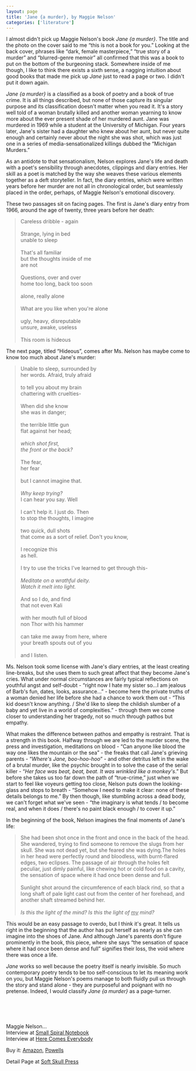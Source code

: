 ```yaml
---
layout: page
title: 'Jane {a murder}, by Maggie Nelson'
categories: ['literature']
---
```

<p>
I almost didn't pick up Maggie Nelson's book <em>Jane {a murder}</em>. The title and the photo on the cover said to me &#8220;this is not a book for you.&#8221; Looking at the back cover, phrases like &#8220;dark, female masterpiece,&#8221; &#8220;true story of a murder&#8221; and &#8220;blurred-genre memoir&#8221; all confirmed that this was a book to put on the bottom of the burgeoning stack. Somewhere inside of me though, I like to think there exists a sixth sense, a nagging intuition about good books that made me pick up <em>Jane</em> just to read a page or two. I didn't put it down again.
</p>
<p>
<em>Jane {a murder}</em> is a classified as a book of poetry and a book of true crime. It is all things described, but none of those capture its singular purpose and its classification doesn't matter when you read it. It's a story well told of a woman brutally killed and another woman yearning to know more about the ever present shade of her murdered aunt. Jane was murdered in 1969 while a student at the University of Michigan. Four years later, Jane's sister had a daughter who knew about her aunt, but never quite enough and certainly never about the night she was shot, which was just one in a series of media-sensationalized killings dubbed the &#8220;Michigan Murders.&#8221;
</p><p>
As an antidote to that sensationalism, Nelson explores Jane's life and death with a poet's sensibility through anecdotes, clippings and diary entries. Her skill as a poet is matched by the way she weaves these various elements together as a deft storyteller. In fact, the diary entries, which were written years before her murder are not all in chronological order, but seamlessly placed in the order, perhaps, of Maggie Nelson's emotional discovery.
</p><p>
These two passages sit on facing pages. The first is Jane's diary entry from 1966, around the age of twenty, three years before her death:
</p><blockquote>
Careless dribble - again
<br />
<br />Strange, lying in bed
<br />unable to sleep
<br />
<br />That's all familiar
<br />but the thoughts inside of me
<br />are not
<br />
<br />Questions, over and over
<br />home too long, back too soon
<br />
<br />alone, really alone
<br />
<br />What are you like when you're alone
<br />
<br />ugly, heavy, disreputable
<br />unsure, awake, useless
<br />
<br />This room is hideous
</blockquote><p>
The next page, titled &#8220;Hideous&#8221;, comes after Ms. Nelson has maybe come to know too much about Jane's murder:
</p><blockquote>
Unable to sleep, surrounded by
<br />her words. Afraid, truly afraid
<br />
<br />to tell you about my brain
<br />chattering with cruelties-
<br />
<br />When did she know
<br />she was in danger;
<br />
<br />the terrible little gun
<br />flat against her head;
<br />
<br /><em>which shot first,
<br />the front or the back?
<br /></em>
<br />The fear,
<br />her fear
<br />
<br />but I cannot imagine that.
<br />
<br /><em>Why keep trying?</em>
<br />I can hear you say. Well
<br />
<br />I can't help it. I just do. Then
<br />to stop the thoughts, I imagine
<br />
<br />two quick, dull shots
<br />that come as a sort of relief. Don't you know,
<br />
<br />I recognize this
<br />as hell.
<br />
<br />I try to use the tricks I've learned to get through this-
<br />
<br /><em>Meditate on a wrathful deity.
<br />Watch it melt into light.
<br /></em>
<br />And so I do, and find
<br />that not even Kali
<br />
<br />with her mouth full of blood
<br />non Thor with his hammer
<br />
<br />can take me away from here, where
<br />your breath spouts out of you
<br />
<br />and I listen.
</blockquote><p>
Ms. Nelson took some license with Jane's diary entries, at the least creating line-breaks, but she uses them to such great affect that they become Jane's cries. What under normal circumstances are fairly typical reflections on youthful angst and self-doubt - &#8220;right now I hate my sister so...I am jealous of Barb's fun, dates, looks, assurance...&#8221; - become here the private truths of a woman denied her life before she had a chance to work them out - &#8220;This kid doesn't know anything. / She'd like to sleep the childish slumber of a baby and yet live in a world of complexities.&#8221; -  through them we come closer to understanding her tragedy, not so much through pathos but empathy.
</p><p>
What makes the difference between pathos and empathy is restraint. That is a strength in this book. Halfway through we are led to the murder scene, the press and investigation, meditations on blood -  &#8220;Can anyone like blood the way one likes the mountain or the sea&#8221; - the freaks that call Jane's grieving parents - &#8220;<em>Where's Jane, boo-hoo-hoo</em>&#8221; - and other detritus left in the wake of a brutal murder, like the psychic brought in to solve the case of the serial killer - &#8220;<em>Her face was beat, beat, beat. It was wrinkled like a monkey's</em>.&#8221; But before she takes us too far down the path of &#8220;true-crime,&#8221; just when we start to feel like voyeurs getting too close, Nelson puts down the looking-glass and stops to breath - &#8220;Somehow I need to make it clear: none of these details belongs to me.&#8221; By then though, like stumbling across a dead body, we can't forget what we've seen - &#8220;the imaginary is what tends / to become real, and when it does / there's no paint black enough / to cover it up.&#8221;
</p><p>
In the beginning of the book, Nelson imagines the final moments of Jane's life:
</p><blockquote>
She had been shot once in the front and once in the back of the head. She wandered, trying to find someone to remove the slugs from her skull. She was not dead yet, but she feared she was dying.The holes in her head were perfectly round and bloodless, with burnt-flared edges, two eclipses. The passage of air through the holes felt peculiar, just dimly painful, like chewing hot or cold food on a cavity, the sensation of space where it had once been dense and full.
<br />
<br />Sunlight shot around the circumference of each black rind, so that a long shaft of pale light cast out from the center of her forehead, and another shaft streamed behind her.
<br />
<br /><em>Is this the light of the mind? Is this the light of </em><span style="text-decoration:underline"><em>my</em></span><em> mind?</em>
</blockquote><p>
This would be an easy passage to overdo, but I think it's great. It tells us right in the beginning that the author has put herself as nearly as she can imagine into the shoes of Jane. And although Jane's parents don't figure prominently in the book, this piece, where she says &#8220;the sensation of space where it had once been dense and full&#8221; signifies their loss, the void where there was once a life.
</p><p>
<em>Jane</em> works so well because the poetry itself is nearly invisible. So much contemporary poetry tends to be too self-conscious to let its meaning work on you, but Maggie Nelson's poems manage to both fluidly pull us through the story and stand alone  - they are purposeful and poignant with no pretense. Indeed, I would classify <em>Jane {a murder}</em> as a page-turner.
</p><br /><br /><br /><p>
Maggie Nelson...
<br />Interview at <a href="http://www.smallspiralnotebook.com/summer05/maggienelsoninterview.shtml">Small Spiral Notebook</a>
<br />Interview at <a href="http://herecomeseverybody.blogspot.com/2005/02/maggie-nelson-is-author-of-poetry.html">Here Comes Everybody</a>
</p><p>
Buy it: <a href="http://www.amazon.com/exec/obidos/redirect?tag=bookenompolic-20%26link_code=xm2%26camp=2025%26creative=165953%26path=http://www.amazon.com/gp/redirect.html%253fASIN=1932360719%2526tag=bookenompolic-20%2526lcode=xm2%2526cID=2025%2526ccmID=165953%2526location=/o/ASIN/1932360719%25253FSubscriptionId=02ZH6J1W0649DTNS6002" id="2025%2526ccmID=165953%2526location=/o/ASIN/1932360719%25253FSubscriptionId=02ZH6J1W0649DTNS6002">Amazon</a>, <a href="http://www.powells.com/biblio/1-1932360719-0">Powells</a>
</p><p>
Detail Page at <a href="http://www.softskull.com/detailedbook.php?isbn=1-932360-71-9">Soft Skull Press</a>
</p>

